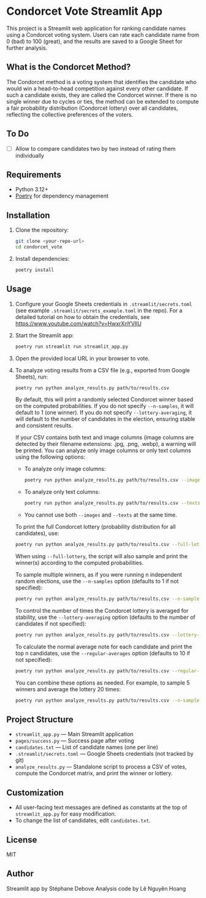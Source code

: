 # Condorcet Vote Streamlit App

This project is a Streamlit web application for ranking candidate names using a Condorcet voting system. Users can rate each candidate name from 0 (bad) to 100 (great), and the results are saved to a Google Sheet for further analysis.

## What is the Condorcet Method?

The Condorcet method is a voting system that identifies the candidate who would win a head-to-head competition against every other candidate. If such a candidate exists, they are called the Condorcet winner. If there is no single winner due to cycles or ties, the method can be extended to compute a fair probability distribution (Condorcet lottery) over all candidates, reflecting the collective preferences of the voters.

## To Do
- [ ] Allow to compare candidates two by two instead of rating them individually


## Requirements
- Python 3.12+
- [Poetry](https://python-poetry.org/) for dependency management


## Installation
1. Clone the repository:
   ```bash
   git clone <your-repo-url>
   cd condorcet_vote
   ```
2. Install dependencies:
   ```bash
   poetry install
   ```



## Usage
1. Configure your Google Sheets credentials in `.streamlit/secrets.toml` (see example `.streamlit/secrets_example.toml` in the repo). For a detailed tutorial on how to obtain the credentials, see https://www.youtube.com/watch?v=HwxrXnYVIlU
2. Start the Streamlit app:
   ```bash
   poetry run streamlit run streamlit_app.py
   ```
3. Open the provided local URL in your browser to vote.




4. To analyze voting results from a CSV file (e.g., exported from Google Sheets), run:
   ```bash
   poetry run python analyze_results.py path/to/results.csv
   ```
   By default, this will print a randomly selected Condorcet winner based on the computed probabilities. If you do not specify `--n-samples`, it will default to 1 (one winner). If you do not specify `--lottery-averaging`, it will default to the number of candidates in the election, ensuring stable and consistent results.

   If your CSV contains both text and image columns (image columns are detected by their filename extensions: .jpg, .png, .webp), a warning will be printed. You can analyze only image columns or only text columns using the following options:

   - To analyze only image columns:
     ```bash
     poetry run python analyze_results.py path/to/results.csv --images
     ```
   - To analyze only text columns:
     ```bash
     poetry run python analyze_results.py path/to/results.csv --texts
     ```
   - You cannot use both `--images` and `--texts` at the same time.

   To print the full Condorcet lottery (probability distribution for all candidates), use:
   ```bash
   poetry run python analyze_results.py path/to/results.csv --full-lottery
   ```
   When using `--full-lottery`, the script will also sample and print the winner(s) according to the computed probabilities.

   To sample multiple winners, as if you were running n independent random elections, use the `--n-samples` option (defaults to 1 if not specified):
   ```bash
   poetry run python analyze_results.py path/to/results.csv --n-samples 3
   ```

   To control the number of times the Condorcet lottery is averaged for stability, use the `--lottery-averaging` option (defaults to the number of candidates if not specified):
   ```bash
   poetry run python analyze_results.py path/to/results.csv --lottery-averaging 10
   ```

   To calculate the normal average note for each candidate and print the top n candidates, use the `--regular-averages` option (defaults to 10 if not specified):
   ```bash
   poetry run python analyze_results.py path/to/results.csv --regular-averages 10
   ```

   You can combine these options as needed. For example, to sample 5 winners and average the lottery 20 times:
   ```bash
   poetry run python analyze_results.py path/to/results.csv --n-samples 5 --lottery-averaging 20
   ```



## Project Structure
- `streamlit_app.py` — Main Streamlit application
- `pages/success.py` — Success page after voting
- `candidates.txt` — List of candidate names (one per line)
- `.streamlit/secrets.toml` — Google Sheets credentials (not tracked by git)
- `analyze_results.py` — Standalone script to process a CSV of votes, compute the Condorcet matrix, and print the winner or lottery. 


## Customization
- All user-facing text messages are defined as constants at the top of `streamlit_app.py` for easy modification.
- To change the list of candidates, edit `candidates.txt`.


## License
MIT


## Author
Streamlit app by Stéphane Debove
Analysis code by Lê Nguyên Hoang

